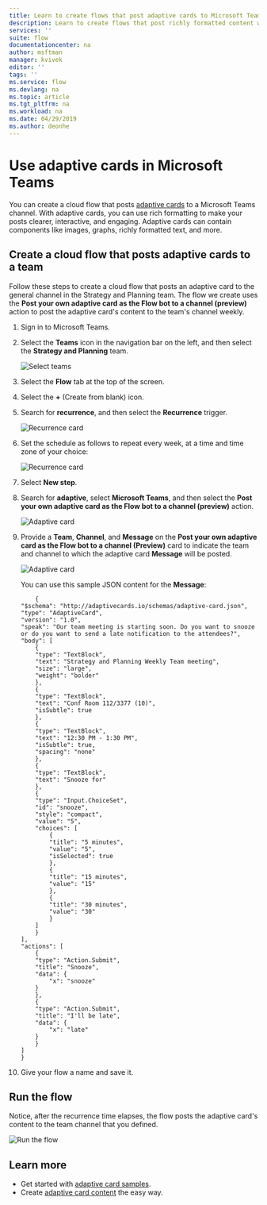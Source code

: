 ```yaml
---
title: Learn to create flows that post adaptive cards to Microsoft Teams | Microsoft Docs
description: Learn to create flows that post richly formatted content with adaptive cards to Microsoft Teams.
services: ''
suite: flow
documentationcenter: na
author: msftman
manager: kvivek
editor: ''
tags: ''
ms.service: flow
ms.devlang: na
ms.topic: article
ms.tgt_pltfrm: na
ms.workload: na
ms.date: 04/29/2019
ms.author: deonhe
---
```



<!--from editor: I notice that adaptive cards is capitalized on the page opened by the link in the first paragraph. But the screenshots in this file don't show it being capitalized. So I'm unsure if it should change.-->


# Use adaptive cards in Microsoft Teams


You can create a cloud flow that posts [adaptive cards](https://adaptivecards.io) to a Microsoft Teams channel. With adaptive cards, you can use rich formatting to make your posts clearer, interactive, and engaging. Adaptive cards can contain components like images, graphs, richly formatted text, and more.

## Create a cloud flow that posts adaptive cards to a team

Follow these steps to create a cloud flow that posts an adaptive card to the general channel in the Strategy and Planning team. The flow we create uses the **Post your own adaptive card as the Flow bot to a channel (preview)** action to post the adaptive card's content to the team's channel weekly.

1. Sign in to Microsoft Teams.
1. Select the **Teams** icon in the navigation bar on the left, and then select the **Strategy and Planning** team.

    ![Select teams](media/create-adaptive-cards-teams/select-teams-team.png)

1. Select the **Flow** tab at the top of the screen.
1. Select the **+** (Create from blank) icon.
1. Search for **recurrence**, and then select the **Recurrence** trigger.

    ![Recurrence card](media/create-adaptive-cards-teams/select-recurrence.png)

1. Set the schedule as follows to repeat every week, at a time and time zone of your choice:
    
    ![Recurrence card](media/create-adaptive-cards-teams/recurrence-card.png)
    
1. Select **New step**.
1. Search for **adaptive**, select **Microsoft Teams**, and then select the **Post your own adaptive card as the Flow bot to a channel (preview)** action.

   ![Adaptive card](media/create-adaptive-cards-teams/select-adaptive-post-message-action.png)

1. Provide a **Team**, **Channel**, and **Message** on the **Post your own adaptive card as the Flow bot to a channel (Preview)** card to indicate the team and channel to which the adaptive card **Message** will be posted.

   ![Adaptive card](media/create-adaptive-cards-teams/adaptive-card-message.png)

   You can use this sample JSON content for the **Message**:

    ````
        {
    "$schema": "http://adaptivecards.io/schemas/adaptive-card.json",
    "type": "AdaptiveCard",
    "version": "1.0",
    "speak": "Our team meeting is starting soon. Do you want to snooze  or do you want to send a late notification to the attendees?",
    "body": [
        {
        "type": "TextBlock",
        "text": "Strategy and Planning Weekly Team meeting",
        "size": "large",
        "weight": "bolder"
        },
        {
        "type": "TextBlock",
        "text": "Conf Room 112/3377 (10)",
        "isSubtle": true
        },
        {
        "type": "TextBlock",
        "text": "12:30 PM - 1:30 PM",
        "isSubtle": true,
        "spacing": "none"
        },
        {
        "type": "TextBlock",
        "text": "Snooze for"
        },
        {
        "type": "Input.ChoiceSet",
        "id": "snooze",
        "style": "compact",
        "value": "5",
        "choices": [
            {
            "title": "5 minutes",
            "value": "5",
            "isSelected": true
            },
            {
            "title": "15 minutes",
            "value": "15"
            },
            {
            "title": "30 minutes",
            "value": "30"
            }
        ]
        }
    ],
    "actions": [
        {
        "type": "Action.Submit",
        "title": "Snooze",
        "data": {
            "x": "snooze"
        }
        },
        {
        "type": "Action.Submit",
        "title": "I'll be late",
        "data": {
            "x": "late"
        }
        }
    ]
    }
    ````


1. Give your flow a name and save it.


## Run the flow

Notice, after the recurrence time elapses, the flow posts the adaptive card's content to the team channel that you defined.

![Run the flow](media/create-adaptive-cards-teams/flow-run-result.png)

## Learn more

- Get started with [adaptive card samples](https://adaptivecards.io/samples/).
- Create [adaptive card content](https://adaptivecards.io) the easy way.



